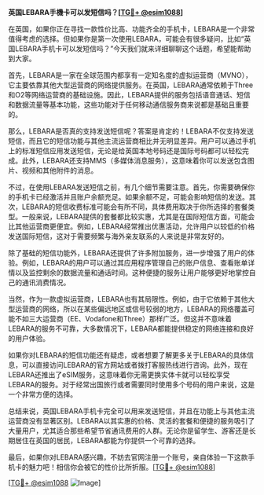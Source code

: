 **英国LEBARA手機卡可以发短信吗？[[TG💪+ @esim1088](https://t.me/s/esim1088)]**

在英国，如果你正在寻找一款性价比高、功能齐全的手机卡，LEBARA是一个非常值得考虑的选择。但如果你是第一次使用LEBARA，可能会有很多疑问，比如“英国LEBARA手机卡可以发短信吗？”今天我们就来详细聊聊这个话题，希望能帮助到大家。

首先，LEBARA是一家在全球范围内都享有一定知名度的虚拟运营商（MVNO），它主要依靠其他大型运营商的网络提供服务。在英国，LEBARA通常依赖于Three和O2等网络运营商的基础设施。因此，LEBARA提供的服务包括语音通话、短信和数据流量等基本功能，这些功能对于任何移动通信服务商来说都是基础且重要的。

那么，LEBARA是否真的支持发送短信呢？答案是肯定的！LEBARA不仅支持发送短信，而且它的短信功能与其他主流运营商相比并无明显差异。用户可以通过手机上的标准短信应用发送短信，无论是给英国本地号码还是国际号码都可以轻松完成。此外，LEBARA还支持MMS（多媒体消息服务），这意味着你可以发送包含图片、视频和其他附件的消息。

不过，在使用LEBARA发送短信之前，有几个细节需要注意。首先，你需要确保你的手机卡已经激活并且账户余额充足。如果余额不足，可能会影响短信的发送。其次，LEBARA的短信收费标准可能会有所不同，具体费用取决于你所选择的套餐类型。一般来说，LEBARA提供的套餐都比较实惠，尤其是在国际短信方面，可能会比其他运营商更便宜。例如，LEBARA经常推出优惠活动，允许用户以较低的价格发送国际短信，这对于需要频繁与海外亲友联系的人来说是非常友好的。

除了基础的短信功能外，LEBARA还提供了许多附加服务，进一步增强了用户的体验。例如，LEBARA的用户可以通过其应用程序管理自己的账户信息、查看账单详情以及监控剩余的数据流量和通话时间。这种便捷的服务让用户能够更好地掌控自己的通讯消费情况。

当然，作为一款虚拟运营商，LEBARA也有其局限性。例如，由于它依赖于其他大型运营商的网络，所以在某些偏远地区或信号较弱的地方，LEBARA的网络覆盖可能不如三大运营商（EE、Vodafone和Three）那样广泛。但这并不意味着LEBARA的服务不可靠，大多数情况下，LEBARA都能提供稳定的网络连接和良好的用户体验。

如果你对LEBARA的短信功能还有疑虑，或者想要了解更多关于LEBARA的具体信息，可以直接访问LEBARA的官方网站或者拨打客服热线进行咨询。此外，现在LEBARA还推出了eSIM服务，这意味着你无需更换实体卡就可以轻松享受LEBARA的服务。对于经常出国旅行或者需要同时使用多个号码的用户来说，这是一个非常方便的选择。

总结来说，英国LEBARA手机卡完全可以用来发送短信，并且在功能上与其他主流运营商没有显著区别。LEBARA以其实惠的价格、灵活的套餐和便捷的服务吸引了大量用户，尤其适合那些希望节省通讯费用的人群。无论你是留学生、游客还是长期居住在英国的居民，LEBARA都能为你提供一个可靠的选择。

最后，如果你对LEBARA感兴趣，不妨去官网注册一个账号，亲自体验一下这款手机卡的魅力吧！相信你会被它的性价比所折服。[[TG💪+ @esim1088](https://t.me/s/esim1088)] 

[[TG💪+ @esim1088](https://t.me/s/esim1088) ![Image](https://i.postimg.cc/4NQfJmqS/Snipaste-2025-05-13-00-14-12.png)]